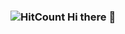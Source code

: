 ### ![HitCount](http://hits.dwyl.com/yash982000/yash982000.svg) Hi there 👋

<!--
**yash982000/yash982000** is a ✨ _special_ ✨ repository because its `README.md` (this file) appears on your GitHub profile.

[![HitCount](http://hits.dwyl.com/yash982000/yash982000.svg)](http://hits.dwyl.com/yash982000/yash982000)




Here are some ideas to get you started:

- 🔭 I’m currently working on ...
- 🌱 I’m currently learning ...
- 👯 I’m looking to collaborate on ...
- 🤔 I’m looking for help with ...
- 💬 Ask me about ...
- 📫 How to reach me: ...
- 😄 Pronouns: ...
- ⚡ Fun fact: ...
-->
